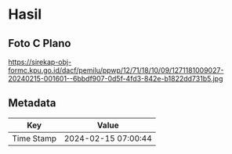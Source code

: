 # Hasil

## Foto C Plano

https://sirekap-obj-formc.kpu.go.id/dacf/pemilu/ppwp/12/71/18/10/09/1271181009027-20240215-001601--6bbdf907-0d5f-4fd3-842e-b1822dd731b5.jpg


## Metadata

| Key        | Value               |
| ---------- | ------------------- |
| Time Stamp | 2024-02-15 07:00:44 |




